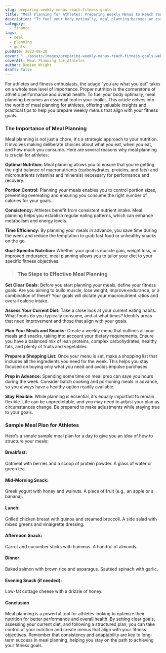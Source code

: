 ```yaml
---
slug: preparing-weekly-menus-reach-fitness-goals
title: "Meal Planning for Athletes: Preparing Weekly Menus to Reach Your Fitness Goals"
description: "To fuel your body optimally, meal planning becomes an essential tool in your toolkit."
category:
  - finance
tags:
  - meal
  - planning
  - goals
pubDate: 2023-08-20
cover: "../assets/images/preparing-weekly-menus-reach-fitness-goals.webp"
coverAlt: Meal Planning for Athletes
author: Damien Wright
draft: false
---
```


For athletes and fitness enthusiasts, the adage "you are what you eat" takes on a whole new level of importance. Proper nutrition is the cornerstone of athletic performance and overall health. To fuel your body optimally, meal planning becomes an essential tool in your toolkit. This article delves into the world of meal planning for athletes, offering valuable insights and practical tips to help you prepare weekly menus that align with your fitness goals.

### The Importance of Meal Planning

Meal planning is not just a chore; it's a strategic approach to your nutrition. It involves making deliberate choices about what you eat, when you eat, and how much you consume. Here are several reasons why meal planning is crucial for athletes:

**Optimal Nutrition:** Meal planning allows you to ensure that you're getting the right balance of macronutrients (carbohydrates, proteins, and fats) and micronutrients (vitamins and minerals) necessary for performance and recovery.

**Portion Control:** Planning your meals enables you to control portion sizes, preventing overeating and ensuring you consume the right number of calories for your goals.

**Consistency:** Athletes benefit from consistent nutrient intake. Meal planning helps you establish regular eating patterns, which can enhance metabolism and energy levels.

**Time Efficiency:** By planning your meals in advance, you save time during the week and reduce the temptation to grab fast food or unhealthy snacks on the go.

**Goal-Specific Nutrition:** Whether your goal is muscle gain, weight loss, or improved endurance, meal planning allows you to tailor your diet to your specific fitness objectives.

> ### The Steps to Effective Meal Planning

**Set Clear Goals:** Before you start planning your meals, define your fitness goals. Are you aiming to build muscle, lose weight, improve endurance, or a combination of these? Your goals will dictate your macronutrient ratios and overall calorie intake.

**Assess Your Current Diet:** Take a close look at your current eating habits. What foods do you typically consume, and at what times? Identify areas that need improvement and those that align with your goals.

**Plan Your Meals and Snacks:** Create a weekly menu that outlines all your meals and snacks, taking into account your dietary requirements. Ensure you have a balanced mix of lean proteins, complex carbohydrates, healthy fats, and plenty of fruits and vegetables.

**Prepare a Shopping List:** Once your menu is set, make a shopping list that includes all the ingredients you need for the week. This helps you stay focused on buying only what you need and avoids impulse purchases.

**Prep in Advance:** Spending some time on meal prep can save you hours during the week. Consider batch cooking and portioning meals in advance, so you always have a healthy option readily available.

**Stay Flexible:** While planning is essential, it's equally important to remain flexible. Life can be unpredictable, and you may need to adjust your plan as circumstances change. Be prepared to make adjustments while staying true to your goals.

### Sample Meal Plan for Athletes

Here's a simple sample meal plan for a day to give you an idea of how to structure your meals:

#### Breakfast:

Oatmeal with berries and a scoop of protein powder.
A glass of water or green tea.

#### Mid-Morning Snack:

Greek yogurt with honey and walnuts.
A piece of fruit (e.g., an apple or a banana).

#### Lunch:

Grilled chicken breast with quinoa and steamed broccoli.
A side salad with mixed greens and vinaigrette dressing.

#### Afternoon Snack:

Carrot and cucumber sticks with hummus.
A handful of almonds.

#### Dinner:

Baked salmon with brown rice and asparagus.
Sautéed spinach with garlic.

#### Evening Snack (if needed):

Low-fat cottage cheese with a drizzle of honey.

#### Conclusion

Meal planning is a powerful tool for athletes looking to optimize their nutrition for better performance and overall health. By setting clear goals, assessing your current diet, and following a structured plan, you can take control of your nutrition and create menus that align with your fitness objectives. Remember that consistency and adaptability are key to long-term success in meal planning, helping you stay on the path to achieving your fitness goals.
